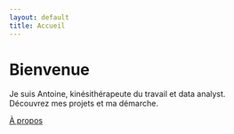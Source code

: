 ```yaml
---
layout: default
title: Accueil
---
```


# Bienvenue

Je suis Antoine, kinésithérapeute du travail et data analyst.  
Découvrez mes projets et ma démarche.

[À propos](/about)

